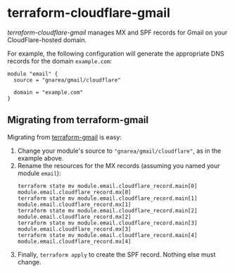 # terraform-cloudflare-gmail

_terraform-cloudflare-gmail_ manages MX and SPF records for Gmail on your CloudFlare-hosted domain.

For example, the following configuration will generate the appropriate DNS records for the domain `example.com`:

```hcl
module "email" {
  source = "gnarea/gmail/cloudflare"

  domain = "example.com"
}
```

## Migrating from terraform-gmail

Migrating from [terraform-gmail](https://github.com/gnarea/terraform-gmail) is easy:

1. Change your module's source to `"gnarea/gmail/cloudflare"`, as in the example above.
1. Rename the resources for the MX records (assuming you named your module `email`):
   ```
   terraform state mv module.email.cloudflare_record.main[0] module.email.cloudflare_record.mx[0]
   terraform state mv module.email.cloudflare_record.main[1] module.email.cloudflare_record.mx[1]
   terraform state mv module.email.cloudflare_record.main[2] module.email.cloudflare_record.mx[2]
   terraform state mv module.email.cloudflare_record.main[3] module.email.cloudflare_record.mx[3]
   terraform state mv module.email.cloudflare_record.main[4] module.email.cloudflare_record.mx[4]
   ```
1. Finally, `terraform apply` to create the SPF record. Nothing else must change.
